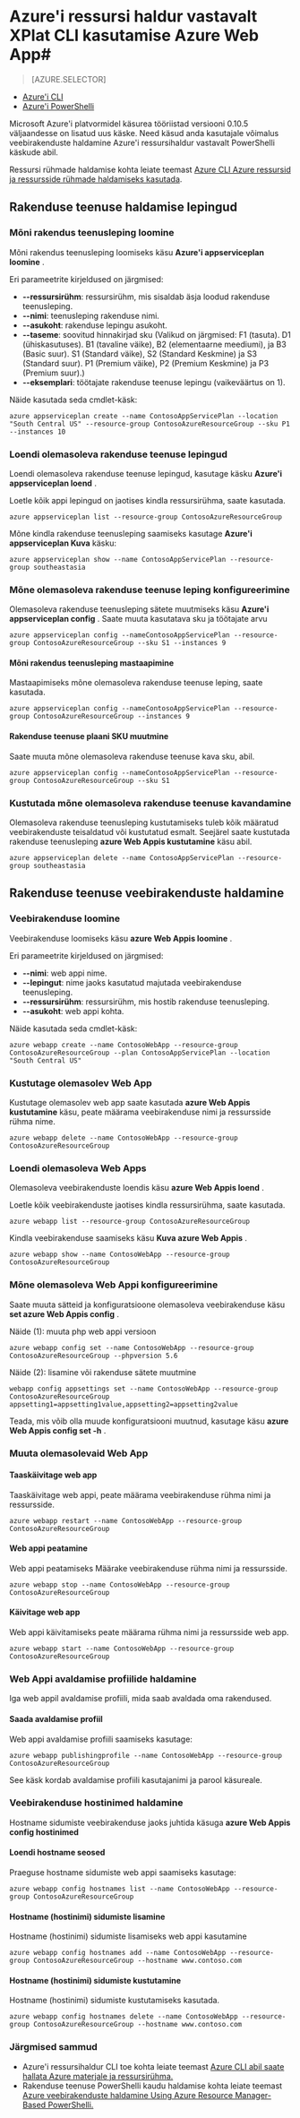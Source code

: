 <properties
    pageTitle="Azure'i ressursihaldur vastavalt platvormidel käsurea tööriistade Azure Web Appi | Microsoft Azure'i"
    description="Saate teada, kuidas hallata oma Azure'i veebirakenduste uue Azure ressursihaldur vastavalt platvormidel käsurea tööriistade abil."
    services="app-service\web"
    documentationCenter=""
    authors="ahmedelnably"
    manager="stefsch"
    editor=""/>

<tags
    ms.service="app-service-web"
    ms.workload="web"
    ms.tgt_pltfrm="na"
    ms.devlang="na"
    ms.topic="article"
    ms.date="09/29/2016"
    ms.author="aelnably"/>

# <a name="using-azure-resource-manager-based-xplat-cli-for-azure-web-app"></a>Azure'i ressursi haldur vastavalt XPlat CLI kasutamise Azure Web App#

> [AZURE.SELECTOR]
- [Azure'i CLI](app-service-web-app-azure-resource-manager-xplat-cli.md)
- [Azure'i PowerShelli](app-service-web-app-azure-resource-manager-powershell.md)

Microsoft Azure'i platvormidel käsurea tööriistad versiooni 0.10.5 väljaandesse on lisatud uus käske. Need käsud anda kasutajale võimalus veebirakenduste haldamine Azure'i ressursihaldur vastavalt PowerShelli käskude abil.

Ressursi rühmade haldamise kohta leiate teemast [Azure CLI Azure ressursid ja ressursside rühmade haldamiseks kasutada](../xplat-cli-azure-resource-manager.md). 


## <a name="managing-app-service-plans"></a>Rakenduse teenuse haldamise lepingud ##

### <a name="create-an-app-service-plan"></a>Mõni rakendus teenusleping loomine ###
Mõni rakendus teenusleping loomiseks käsu **Azure'i appserviceplan loomine** .

Eri parameetrite kirjeldused on järgmised:

-   **--ressursirühm**: ressursirühm, mis sisaldab äsja loodud rakenduse teenusleping.
-   **--nimi**: teenusleping rakenduse nimi.
-   **--asukoht**: rakenduse lepingu asukoht.
-   **--taseme**: soovitud hinnakirjad sku (Valikud on järgmised: F1 (tasuta). D1 (ühiskasutuses). B1 (tavaline väike), B2 (elementaarne meediumi), ja B3 (Basic suur). S1 (Standard väike), S2 (Standard Keskmine) ja S3 (Standard suur). P1 (Premium väike), P2 (Premium Keskmine) ja P3 (Premium suur).)
-   **--eksemplari**: töötajate rakenduse teenuse lepingu (vaikeväärtus on 1).

Näide kasutada seda cmdlet-käsk:

    azure appserviceplan create --name ContosoAppServicePlan --location "South Central US" --resource-group ContosoAzureResourceGroup --sku P1 --instances 10

### <a name="list-existing-app-service-plans"></a>Loendi olemasoleva rakenduse teenuse lepingud ###

Loendi olemasoleva rakenduse teenuse lepingud, kasutage käsku **Azure'i appserviceplan loend** .

Loetle kõik appi lepingud on jaotises kindla ressursirühma, saate kasutada.

    azure appserviceplan list --resource-group ContosoAzureResourceGroup

Mõne kindla rakenduse teenusleping saamiseks kasutage **Azure'i appserviceplan Kuva** käsku:

    azure appserviceplan show --name ContosoAppServicePlan --resource-group southeastasia

### <a name="configure-an-existing-app-service-plan"></a>Mõne olemasoleva rakenduse teenuse leping konfigureerimine ###

Olemasoleva rakenduse teenusleping sätete muutmiseks käsu **Azure'i appserviceplan config** . Saate muuta kasutatava sku ja töötajate arvu 

    azure appserviceplan config --nameContosoAppServicePlan --resource-group ContosoAzureResourceGroup --sku S1 --instances 9

#### <a name="scaling-an-app-service-plan"></a>Mõni rakendus teenusleping mastaapimine ####

Mastaapimiseks mõne olemasoleva rakenduse teenuse leping, saate kasutada.

    azure appserviceplan config --nameContosoAppServicePlan --resource-group ContosoAzureResourceGroup --instances 9

#### <a name="changing-the-sku-of-an-app-service-plan"></a>Rakenduse teenuse plaani SKU muutmine ####

Saate muuta mõne olemasoleva rakenduse teenuse kava sku, abil.

    azure appserviceplan config --nameContosoAppServicePlan --resource-group ContosoAzureResourceGroup --sku S1


### <a name="delete-an-existing-app-service-plan"></a>Kustutada mõne olemasoleva rakenduse teenuse kavandamine ###

Olemasoleva rakenduse teenusleping kustutamiseks tuleb kõik määratud veebirakenduste teisaldatud või kustutatud esmalt. Seejärel saate kustutada rakenduse teenusleping **azure Web Appis kustutamine** käsu abil.

    azure appserviceplan delete --name ContosoAppServicePlan --resource-group southeastasia

## <a name="managing-app-service-web-apps"></a>Rakenduse teenuse veebirakenduste haldamine ##

### <a name="create-a-web-app"></a>Veebirakenduse loomine ###

Veebirakenduse loomiseks käsu **azure Web Appis loomine** .

Eri parameetrite kirjeldused on järgmised:

- **--nimi**: web appi nime.
- **--lepingut**: nime jaoks kasutatud majutada veebirakenduse teenusleping.
- **--ressursirühm**: ressursirühm, mis hostib rakenduse teenusleping.
- **--asukoht**: web appi kohta.

Näide kasutada seda cmdlet-käsk:

    azure webapp create --name ContosoWebApp --resource-group ContosoAzureResourceGroup --plan ContosoAppServicePlan --location "South Central US"

### <a name="delete-an-existing-web-app"></a>Kustutage olemasolev Web App ###

Kustutage olemasolev web app saate kasutada **azure Web Appis kustutamine** käsu, peate määrama veebirakenduse nimi ja ressursside rühma nime.

    azure webapp delete --name ContosoWebApp --resource-group ContosoAzureResourceGroup

### <a name="list-existing-web-apps"></a>Loendi olemasoleva Web Apps ###

Olemasoleva veebirakenduste loendis käsu **azure Web Appis loend** .

Loetle kõik veebirakenduste jaotises kindla ressursirühma, saate kasutada.

    azure webapp list --resource-group ContosoAzureResourceGroup

Kindla veebirakenduse saamiseks käsu **Kuva azure Web Appis** .

    azure webapp show --name ContosoWebApp --resource-group ContosoAzureResourceGroup

### <a name="configure-an-existing-web-app"></a>Mõne olemasoleva Web Appi konfigureerimine ###

Saate muuta sätteid ja konfiguratsioone olemasoleva veebirakenduse käsu **set azure Web Appis config** .

Näide (1): muuta php web appi versioon 

    azure webapp config set --name ContosoWebApp --resource-group ContosoAzureResourceGroup --phpversion 5.6

Näide (2): lisamine või rakenduse sätete muutmine

    webapp config appsettings set --name ContosoWebApp --resource-group ContosoAzureResourceGroup appsetting1=appsetting1value,appsetting2=appsetting2value

Teada, mis võib olla muude konfiguratsiooni muutnud, kasutage käsu **azure Web Appis config set -h** .

### <a name="change-the-state-of-an-existing-web-app"></a>Muuta olemasolevaid Web App ###

#### <a name="restart-a-web-app"></a>Taaskäivitage web app ####

Taaskäivitage web appi, peate määrama veebirakenduse rühma nimi ja ressursside.

    azure webapp restart --name ContosoWebApp --resource-group ContosoAzureResourceGroup

#### <a name="stop-a-web-app"></a>Web appi peatamine ####

Web appi peatamiseks Määrake veebirakenduse rühma nimi ja ressursside.

    azure webapp stop --name ContosoWebApp --resource-group ContosoAzureResourceGroup

#### <a name="start-a-web-app"></a>Käivitage web app ####

Web appi käivitamiseks peate määrama rühma nimi ja ressursside web app.

    azure webapp start --name ContosoWebApp --resource-group ContosoAzureResourceGroup

### <a name="manage-web-app-publishing-profiles"></a>Web Appi avaldamise profiilide haldamine ###

Iga web appil avaldamise profiili, mida saab avaldada oma rakendused.

#### <a name="get-publishing-profile"></a>Saada avaldamise profiil ####

Web appi avaldamise profiili saamiseks kasutage:

    azure webapp publishingprofile --name ContosoWebApp --resource-group ContosoAzureResourceGroup

See käsk kordab avaldamise profiili kasutajanimi ja parool käsureale.

### <a name="manage-web-app-hostnames"></a>Veebirakenduse hostinimed haldamine ###

Hostname sidumiste veebirakenduse jaoks juhtida käsuga **azure Web Appis config hostinimed**  

#### <a name="list-hostname-bindings"></a>Loendi hostname seosed ####

Praeguse hostname sidumiste web appi saamiseks kasutage:

    azure webapp config hostnames list --name ContosoWebApp --resource-group ContosoAzureResourceGroup

#### <a name="add-hostname-bindings"></a>Hostname (hostinimi) sidumiste lisamine ####

Hostname (hostinimi) sidumiste lisamiseks web appi kasutamine

    azure webapp config hostnames add --name ContosoWebApp --resource-group ContosoAzureResourceGroup --hostname www.contoso.com

#### <a name="delete-hostname-bindings"></a>Hostname (hostinimi) sidumiste kustutamine ####

Hostname (hostinimi) sidumiste kustutamiseks kasutada.

    azure webapp config hostnames delete --name ContosoWebApp --resource-group ContosoAzureResourceGroup --hostname www.contoso.com

### <a name="next-steps"></a>Järgmised sammud ###
- Azure'i ressursihaldur CLI toe kohta leiate teemast [Azure CLI abil saate hallata Azure materjale ja ressursirühma.](../xplat-cli-azure-resource-manager.md)
- Rakenduse teenuse PowerShelli kaudu haldamise kohta leiate teemast [Azure veebirakenduste haldamine Using Azure Resource Manager-Based PowerShelli.](app-service-web-app-azure-resource-manager-powershell.md)
